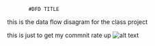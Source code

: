            #DFD TITLE

this is the data flow disagram for the class project


this is just to get my commnit rate up
![alt text][logo]

[logo]:<img width="407" alt="oss" src="https://cloud.githubusercontent.com/assets/21317650/18495477/129a3034-79d3-11e6-8dba-659e82146978.PNG">
